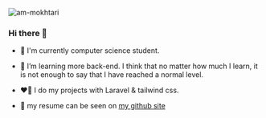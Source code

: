 ![am-mokhtari](https://banners.beyondco.de/Amirmohammad%20Mokhtari.jpeg?theme=dark&packageManager=&packageName=am-mokhtari.github.io&pattern=yyy&style=style_1&description=Back-End+%28Laravel%29&md=1&showWatermark=0&fontSize=75px&images=user-circle&widths=350&heights=350)

### Hi there 👋

- 🔭 I'm currently computer science student.
  
- 🌱 I’m learning more back-end. I think that no matter how much I learn, it is not enough to say that I have reached a normal level.
  
- ❤️‍🔥 I do my projects with Laravel & tailwind css.
  
- 🧾 my resume can be seen on [my github site](https://am-mokhtari.github.io)
  
<!--
**am-mokhtari/am-mokhtari** is a ✨ _special_ ✨ repository because its `README.md` (this file) appears on your GitHub profile.

Here are some ideas to get you started:

- 🔭 I’m currently working on ...
- 🌱 I’m currently learning ...
- 👯 I’m looking to collaborate on ...
- 🤔 I’m looking for help with ...
- 💬 Ask me about ...
- 📫 How to reach me: ...
- 😄 Pronouns: ...
- ⚡ Fun fact: ...
-->
